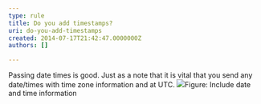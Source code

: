 ```yaml
---
type: rule
title: Do you add timestamps?
uri: do-you-add-timestamps
created: 2014-07-17T21:42:47.0000000Z
authors: []

---
```


 
Passing date times is good. Just as a note that it is vital that you send any date/times with time zone information and at UTC.
 ![](/SoftwareDevelopment/RulesToBetterWebAPI/PublishingImages/timestamps.jpg)Figure: Include date and time information
